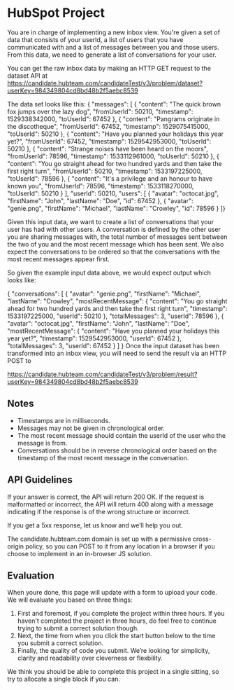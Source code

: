 # HubSpot Project
You are in charge of implementing a new inbox view. You're given a set of data that consists of your userId, a list of users that you have communicated with and a list of messages between you and those users. From this data, we need to generate a list of conversations for your user.

You can get the raw inbox data by making an HTTP GET request to the dataset API at
https://candidate.hubteam.com/candidateTest/v3/problem/dataset?userKey=984349804cd8bd48b2f5aebc8539

The data set looks like this:
{
    "messages": [
        {
            "content": "The quick brown fox jumps over the lazy dog",
            "fromUserId": 50210,
            "timestamp": 1529338342000,
            "toUserId": 67452
        },
        {
            "content": "Pangrams originate in the discotheque",
            "fromUserId": 67452,
            "timestamp": 1529075415000,
            "toUserId": 50210
        },
        {
            "content": "Have you planned your holidays this year yet?",
            "fromUserId": 67452,
            "timestamp": 1529542953000,
            "toUserId": 50210
       },
       {
            "content": "Strange noises have been heard on the moors",
            "fromUserId": 78596,
            "timestamp": 1533112961000,
            "toUserId": 50210
       },
       {
           "content": "You go straight ahead for two hundred yards and then take the first right turn",
           "fromUserId": 50210,
           "timestamp": 1533197225000,
           "toUserId": 78596
       },
       {
           "content": "It's a privilege and an honour to have known you",
           "fromUserId": 78596,
           "timestamp": 1533118270000,
           "toUserId": 50210
       }
    ],
    "userId": 50210,
    "users": [
        {
            "avatar": "octocat.jpg",
            "firstName": "John",
            "lastName": "Doe",
            "id": 67452
        },
        {
            "avatar": "genie.png",
            "firstName": "Michael",
            "lastName": "Crowley",
            "id": 78596
        } ]}
		
Given this input data, we want to create a list of conversations that your user has had with other users. A conversation is defined by the other user you are sharing messages with, the total number of messages sent between the two of you and the most recent message which has been sent. We also expect the conversations to be ordered so that the conversations with the most recent messages appear first.

So given the example input data above, we would expect output which looks like:

{
    "conversations": [
        {
            "avatar": "genie.png",
            "firstName": "Michael",
            "lastName": "Crowley",
            "mostRecentMessage": {
                "content": "You go straight ahead for two hundred yards and then take the first right turn",
                "timestamp": 1533197225000,
                "userId": 50210
            },
            "totalMessages": 3,
            "userId": 78596
        },
        {
            "avatar": "octocat.jpg",
            "firstName": "John",
            "lastName": "Doe",
            "mostRecentMessage": {
                "content": "Have you planned your holidays this year yet?",
                "timestamp": 1529542953000,
                "userId": 67452
            },
            "totalMessages": 3,
            "userId": 67452
      }
    ]
}
Once the input dataset has been transformed into an inbox view, you will need to send the result via an HTTP POST to

https://candidate.hubteam.com/candidateTest/v3/problem/result?userKey=984349804cd8bd48b2f5aebc8539

## Notes
- Timestamps are in milliseconds.
- Messages may not be given in chronological order.
- The most recent message should contain the userId of the user who the message is from.
- Conversations should be in reverse chronological order based on the timestamp of the most recent message in the conversation.

## API Guidelines
If your answer is correct, the API will return 200 OK. If the request is malformatted or incorrect, the API will return 400 along with a message indicating if the response is of the wrong structure or incorrect.

If you get a 5xx response, let us know and we’ll help you out.

The candidate.hubteam.com domain is set up with a permissive cross-origin policy, so you can POST to it from any location in a browser if you choose to implement in an in-browser JS solution.

## Evaluation
When youre done, this page will update with a form to upload your code. We will evaluate you based on three things:

1. First and foremost, if you complete the project within three hours. If you haven't completed the project in three hours, do feel free to continue trying to submit a correct solution though.
1. Next, the time from when you click the start button below to the time you submit a correct solution.
1. Finally, the quality of code you submit. We’re looking for simplicity, clarity and readability over cleverness or flexbility.

We think you should be able to complete this project in a single sitting, so try to allocate a single block if you can.
